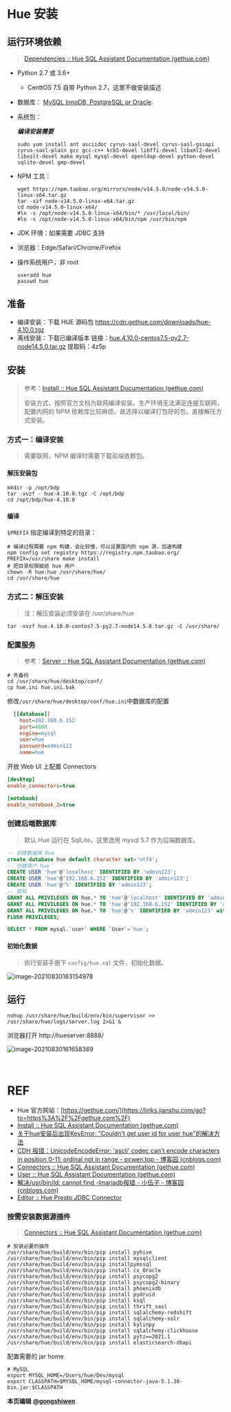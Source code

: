 # Hue 安装

## 运行环境依赖

> [Dependencies :: Hue SQL Assistant Documentation (gethue.com)](https://docs.gethue.com/administrator/installation/dependencies/)

- Python 2.7 或 3.6+

  - CenttOS 7.5 自带 Python 2.7，这里不做安装描述

- 数据库：  [MySQL InnoDB, PostgreSQL or Oracle](https://docs.cloudera.com/documentation/enterprise/latest/topics/hue_dbs_0.html).

- 系统包：

  ***编译安装需要***

  ```shell
  sudo yum install ant asciidoc cyrus-sasl-devel cyrus-sasl-gssapi cyrus-sasl-plain gcc gcc-c++ krb5-devel libffi-devel libxml2-devel libxslt-devel make mysql mysql-devel openldap-devel python-devel sqlite-devel gmp-devel
  ```

- NPM 工具：

  ```shell
  wget https://npm.taobao.org/mirrors/node/v14.5.0/node-v14.5.0-linux-x64.tar.gz
  tar -xzf node-v14.5.0-linux-x64.tar.gz
  cd node-v14.5.0-linux-x64/
  #ln -s /opt/node-v14.5.0-linux-x64/bin/* /usr/local/bin/
  #ln -s /opt/node-v14.5.0-linux-x64/bin/npm /usr/bin/npm
  ```

  

- JDK 环境：如果需要 JDBC 支持

- 浏览器：Edge/Safari/Chrome/Firefox

- 操作系统用户，非 root

  ```shell
  useradd hue
  passwd hue
  ```



## 准备

- 编译安装：下载 HUE 源码包 https://cdn.gethue.com/downloads/hue-4.10.0.tgz
- 离线安装：下载已编译版本 链接：[hue.4.10.0-centos7.5-py2.7-node14.5.0.tar.gz](https://pan.baidu.com/s/1QYSaFG_0ZQHXvtJJG2t5-w) 
  提取码：4z5p



## 安装

> 参考：[Install :: Hue SQL Assistant Documentation (gethue.com)](https://docs.gethue.com/administrator/installation/install/)
>
> ​	安装方式，按照官方文档为联网编译安装。生产环境无法满足连接互联网，配置内网的 NPM 依赖库比较麻烦。故选择以编译打包好的包，直接解压方式安装。



### 方式一：编译安装

> 需要联网，NPM 编译时需要下载前端依赖包。

#### 解压安装包

```shell
mkdir -p /opt/bdp
tar -xvzf - hue-4.10.0.tgz -C /opt/bdp
cd /opt/bdp/hue-4.10.0
```

#### 编译

 `$PREFIX` 指定编译到特定的目录：

```shell
# 编译过程需要 npm 构建，会比较慢，可以设置国内的 npm 源，加速构建
npm config set registry https://registry.npm.taobao.org/
PREFIX=/usr/share make install
# 把目录权限赋给 hue 用户
chown -R hue:hue /usr/share/hue/
cd /usr/share/hue
```



### 方式二：解压安装

> 注：解压安装必须安装在 /usr/share/hue

```shell
tar -xvzf hue.4.10.0-centos7.5-py2.7-node14.5.0.tar.gz -C /usr/share/
```



### 配置服务

> 参考：[Server :: Hue SQL Assistant Documentation (gethue.com)](https://docs.gethue.com/administrator/configuration/server/)

```shell
# 先备份
cd /usr/share/hue/desktop/conf/
cp hue.ini hue.ini.bak
```

修改`/usr/share/hue/desktop/conf/hue.ini`中数据库的配置

```ini
  [[database]]
    host=192.168.6.152
    port=4000
    engine=mysql
    user=hue
    password=admin123
    name=hue
```

开放 Web UI 上配置 Connectors

```ini
[desktop]
enable_connectors=true

[notebook]
enable_notebook_2=true
```





### 创建后端数据库

> 默认 Hue 运行在 SqlLite，这里选用 mysql 5.7 作为后端数据库。

```sql
-- 创建数据库 hue
create database hue default character set='utf8';
-- 创建用户 hue
CREATE USER 'hue'@'localhost' IDENTIFIED BY 'admin123';
CREATE USER 'hue'@'192.168.6.152' IDENTIFIED BY 'admin123';
CREATE USER 'hue'@'%' IDENTIFIED BY 'admin123';
-- 赋权
GRANT ALL PRIVILEGES ON hue.* TO 'hue'@'localhost' IDENTIFIED BY 'admin123' with grant option;  
GRANT ALL PRIVILEGES ON hue.* TO 'hue'@'192.168.6.152' IDENTIFIED BY 'admin123' with grant option;  
GRANT ALL PRIVILEGES ON hue.* TO 'hue'@'%' IDENTIFIED BY 'admin123' with grant option;
FLUSH PRIVILEGES;

SELECT * FROM mysql.`user` WHERE `User`='hue';
```

#### 初始化数据

> 执行安装手册下 `config/hue.sql` 文件，初始化数据。

![image-20210830163154978](./assets/image-20210830163154978.png)



## 运行

```shell
nohup /usr/share/hue/build/env/bin/supervisor >> /usr/share/hue/logs/server.log 2>&1 &
```

浏览器打开 http://hueserver:8888/

![image-20210830161658369](./assets/image-20210830161658369.png)

​	



# REF

- Hue 官方网站：[https://gethue.com/](https://links.jianshu.com/go?to=https%3A%2F%2Fgethue.com%2F)
- [Install :: Hue SQL Assistant Documentation (gethue.com)](https://docs.gethue.com/administrator/installation/install/)
- [关于hue安装后出现KeyError: "Couldn't get user id for user hue"的解决方法](https://www.cnblogs.com/nanguyan/p/8040482.html)
- [CDH 报错：UnicodeEncodeError: 'ascii' codec can't encode characters in position 0-11: ordinal not in range - pcwen.top - 博客园 (cnblogs.com)](https://www.cnblogs.com/chevin/p/10221313.html)
- [Connectors :: Hue SQL Assistant Documentation (gethue.com)](https://docs.gethue.com/administrator/configuration/connectors/)
- [User :: Hue SQL Assistant Documentation (gethue.com)](https://docs.gethue.com/user/)
- [解决/usr/bin/ld: cannot find -lmariadb报错 - 小伍子 - 博客园 (cnblogs.com)](https://www.cnblogs.com/wurijie/p/13110308.html)
- [Editor :: Hue Presto JDBC Connector](http://cloudera.github.io/hue/latest/administrator/configuration/editor/#presto)



### 按需安装数据源插件

> [Connectors :: Hue SQL Assistant Documentation (gethue.com)](https://docs.gethue.com/administrator/configuration/connectors/)

```shell
# 安装必要的插件
/usr/share/hue/build/env/bin/pip install pyhive
/usr/share/hue/build/env/bin/pip install mysqlclient
/usr/share/hue/build/env/bin/pip installpymssql
/usr/share/hue/build/env/bin/pip install cx_Oracle
/usr/share/hue/build/env/bin/pip install psycopg2
/usr/share/hue/build/env/bin/pip install psycopg2-binary
/usr/share/hue/build/env/bin/pip install phoenixdb
/usr/share/hue/build/env/bin/pip install pydruid
/usr/share/hue/build/env/bin/pip install ksql
/usr/share/hue/build/env/bin/pip install thrift_sasl
/usr/share/hue/build/env/bin/pip install sqlalchemy-redshift
/usr/share/hue/build/env/bin/pip install sqlalchemy-solr
/usr/share/hue/build/env/bin/pip install kylinpy
/usr/share/hue/build/env/bin/pip install sqlalchemy-clickhouse
/usr/share/hue/build/env/bin/pip install pytz==2021.1
/usr/share/hue/build/env/bin/pip install elasticsearch-dbapi
```

配置需要的 jar home

```
# MySQL
export MYSQL_HOME=/Users/hue/Dev/mysql
export CLASSPATH=$MYSQL_HOME/mysql-connector-java-5.1.38-bin.jar:$CLASSPATH
```



**本页编辑**      **[@gongshiwen](http://192.168.1.23/gongshiwen)** <img src="http://192.168.1.23/uploads/-/system/user/avatar/10/avatar.png?width=100" style="zoom:10%;" /> 